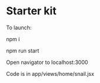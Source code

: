 # Starter kit
To launch:

npm i

npm run start

Open navigator to localhost:3000

Code is in app/views/home/snail.jsx
